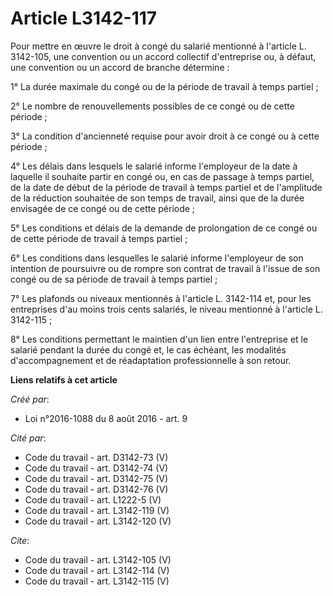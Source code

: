 # Article L3142-117

Pour mettre en œuvre le droit à congé du salarié mentionné à l'article L. 3142-105, une convention ou un accord collectif
d'entreprise ou, à défaut, une convention ou un accord de branche détermine : 

1° La durée maximale du congé ou de la période de travail à temps partiel ; 

2° Le nombre de renouvellements possibles de ce congé ou de cette période ; 

3° La condition d'ancienneté requise pour avoir droit à ce congé ou à cette période ; 

4° Les délais dans lesquels le salarié informe l'employeur de la date à laquelle il souhaite partir en congé ou, en cas de
passage à temps partiel, de la date de début de la période de travail à temps partiel et de l'amplitude de la réduction
souhaitée de son temps de travail, ainsi que de la durée envisagée de ce congé ou de cette période ; 

5° Les conditions et délais de la demande de prolongation de ce congé ou de cette période de travail à temps partiel ; 

6° Les conditions dans lesquelles le salarié informe l'employeur de son intention de poursuivre ou de rompre son contrat de
travail à l'issue de son congé ou de sa période de travail à temps partiel ; 

7° Les plafonds ou niveaux mentionnés à l'article L. 3142-114 et, pour les entreprises d'au moins trois cents salariés, le
niveau mentionné à l'article L. 3142-115 ; 

8° Les conditions permettant le maintien d'un lien entre l'entreprise et le salarié pendant la durée du congé et, le cas
échéant, les modalités d'accompagnement et de réadaptation professionnelle à son retour.

**Liens relatifs à cet article**

_Créé par_:

  - Loi n°2016-1088 du 8 août 2016 - art. 9

_Cité par_:

  - Code du travail - art. D3142-73 (V)
  - Code du travail - art. D3142-74 (V)
  - Code du travail - art. D3142-75 (V)
  - Code du travail - art. D3142-76 (V)
  - Code du travail - art. L1222-5 (V)
  - Code du travail - art. L3142-119 (V)
  - Code du travail - art. L3142-120 (V)

_Cite_:

  - Code du travail - art. L3142-105 (V)
  - Code du travail - art. L3142-114 (V)
  - Code du travail - art. L3142-115 (V)
